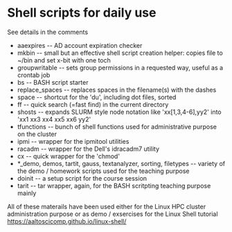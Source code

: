 # Shell scripts for daily use

See details in the comments

* aaexpires -- AD account expiration checker
* mkbin -- small but an effective shell script creation helper: copies file to ~/bin and set x-bit with one toch
* groupwritable -- sets group permissions in a requested way, useful as a crontab job
* bs -- BASH script starter
* replace_spaces -- replaces spaces in the filename(s) with the dashes
* space -- shortcut for the 'du', including dot files, sorted
* ff -- quick search (=fast find) in the current directory
* shosts -- expands SLURM style node notation like 'xx[1,3,4-6],yy2' into 'xx1 xx3 xx4 xx5 xx6 yy2'
* tfunctions -- bunch of shell functions used for administrative purpose on the cluster
* ipmi -- wrapper for the ipmitool utilities
* racadm -- wrapper for the Dell's idracadm7 utility
* cx -- quick wrapper for the 'chmod'
* *_demo, demos, tartit, gauss, textanalyzer, sorting, filetypes -- variety of the demo / homework scripts used for the teaching purpose
* doinit -- a setup script for the course session
* tarit -- tar wrapper, again, for the BASH scritpting teaching purpose mainly

All of these materails have been used either for the Linux HPC cluster administration purpose or as demo / exsercises for the Linux Shell tutorial https://aaltoscicomp.github.io/linux-shell/
